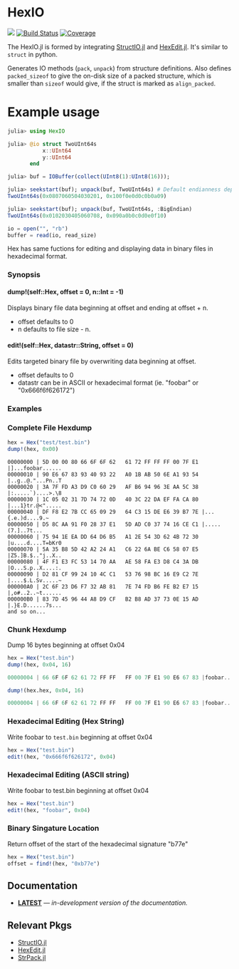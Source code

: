 # HexIO

[![][docs-dev-img]][docs-dev-url]
[![Build Status](https://travis-ci.org/zsz00/HexIO.jl.svg?branch=master)](https://travis-ci.org/zsz00/HexIO.jl)
[![Coverage](http://codecov.io/github/zsz00/HexIO.jl/coverage.svg?branch=master)](http://codecov.io/github/zsz00/HexIO.jl?branch=master)


The HexIO.jl is formed by integrating [StructIO.jl](https://github.com/Keno/StructIO.jl) and [HexEdit.jl](https://github.com/JuliaIO/HexEdit.jl). It's similar to `struct` in python.

Generates IO methods (`pack`, `unpack`) from structure definitions.  Also defines `packed_sizeof` to give the on-disk size of a packed structure, which is smaller than `sizeof` would give, if the struct is marked as `align_packed`.

# Example usage
```julia
julia> using HexIO

julia> @io struct TwoUInt64s
           x::UInt64
           y::UInt64
       end

julia> buf = IOBuffer(collect(UInt8(1):UInt8(16))); 

julia> seekstart(buf); unpack(buf, TwoUInt64s) # Default endianness depends on machine
TwoUInt64s(0x0807060504030201, 0x100f0e0d0c0b0a09)

julia> seekstart(buf); unpack(buf, TwoUInt64s, :BigEndian)
TwoUInt64s(0x0102030405060708, 0x090a0b0c0d0e0f10)

io = open("", "rb")
buffer = read(io, read_size)

```


Hex has same fuctions for editing and displaying data in binary files in
hexadecimal format.

### Synopsis

#### dump!(self::Hex, offset = 0, n::Int = -1)
Displays binary file data beginning at offset and ending at offset + n.
- offset defaults to 0
- n defaults to file size - n.

#### edit!(self::Hex, datastr::String, offset = 0)
Edits targeted binary file by overwriting data beginning at offset.
- offset defaults to 0
- datastr can be in ASCII or hexadecimal format (ie. "foobar" or "0x666f6f626172")

### Examples

### Complete File Hexdump

```julia
hex = Hex("test/test.bin")
dump!(hex, 0x00)
```
```
00000000 | 5D 00 00 80 66 6F 6F 62   61 72 FF FF FF 00 7F E1 |]...foobar......
00000010 | 90 E6 67 83 93 40 93 22   A0 1B AB 50 6E A1 93 54 |..g..@."...Pn..T
00000020 | 3A 7F FD A3 D9 C0 60 29   AF B6 94 96 3E AA 5C 38 |:.....`)....>.\8
00000030 | 1C 05 02 31 7D 74 72 0D   40 3C 22 DA EF FA CA 80 |...1}tr.@<".....
00000040 | DF F8 E2 7B CC 65 09 29   64 C3 15 DE E6 39 B7 7E |...{.e.)d....9.~
00000050 | D5 8C AA 91 F0 28 37 E1   5D AD C0 37 74 16 CE C1 |.....(7.]..7t...
00000060 | 75 94 1E EA DD 64 D6 B5   A1 2E 54 3D 62 4B 72 30 |u....d....T=bKr0
00000070 | 5A 35 B8 5D 42 A2 24 A1   C6 22 6A BE C6 58 07 E5 |Z5.]B.$.."j..X..
00000080 | 4F F1 E3 FC 53 14 70 AA   AE 58 FA E3 D8 C4 3A DB |O...S.p..X....:.
00000090 | D2 81 CF 99 24 10 4C C1   53 76 98 BC 16 E9 C2 7E |....$.L.Sv.....~
000000A0 | 2C 6F 23 D6 F7 32 AB 81   7E 74 FD B6 FE B2 E7 15 |,o#..2..~t......
000000B0 | 83 7D 45 96 44 A8 D9 CF   B2 B8 AD 37 73 0E 15 AD |.}E.D......7s...
and so on...
```
### Chunk Hexdump

Dump 16 bytes beginning at offset 0x04
```julia
hex = Hex("test.bin")
dump!(hex, 0x04, 16)

00000004 | 66 6F 6F 62 61 72 FF FF   FF 00 7F E1 90 E6 67 83 |foobar........g.

dump!(hex.hex, 0x04, 16)

00000004 | 66 6F 6F 62 61 72 FF FF   FF 00 7F E1 90 E6 67 83 |foobar........g.
```


### Hexadecimal Editing (Hex String)

Write foobar to `test.bin` beginning at offset 0x04
```julia
hex = Hex("test.bin")
edit!(hex, "0x666f6f626172", 0x04)
```

### Hexadecimal Editing (ASCII string)

Write foobar to test.bin beginning at offset 0x04
```julia
hex = Hex("test.bin")
edit!(hex, "foobar", 0x04)
```

### Binary Singature Location

Return offset of the start of the hexadecimal signature "b77e"
```julia
hex = Hex("test.bin")
offset = find!(hex, "0xb77e")
```

## Documentation
- [**LATEST**][docs-dev-url] &mdash; *in-development version of the documentation.* 

[docs-dev-img]: https://img.shields.io/badge/docs-dev-blue.svg
[docs-dev-url]: https://zsz00.github.io/HexIO.jl/dev

## Relevant Pkgs
- [StructIO.jl](https://github.com/Keno/StructIO.jl) 
- [HexEdit.jl](https://github.com/JuliaIO/HexEdit.jl)
- [StrPack.jl](https://github.com/pao/StrPack.jl)
